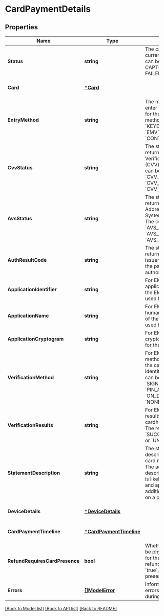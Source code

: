 # CardPaymentDetails

## Properties
Name | Type | Description | Notes
------------ | ------------- | ------------- | -------------
**Status** | **string** | The card payment&#x27;s current state. The state can be AUTHORIZED, CAPTURED, VOIDED, or FAILED. | [optional] [default to null]
**Card** | [***Card**](Card.md) |  | [optional] [default to null]
**EntryMethod** | **string** | The method used to enter the card&#x27;s details for the payment. The method can be &#x60;KEYED&#x60;, &#x60;SWIPED&#x60;, &#x60;EMV&#x60;, &#x60;ON_FILE&#x60;, or &#x60;CONTACTLESS&#x60;. | [optional] [default to null]
**CvvStatus** | **string** | The status code returned from the Card Verification Value (CVV) check. The code can be &#x60;CVV_ACCEPTED&#x60;, &#x60;CVV_REJECTED&#x60;, or &#x60;CVV_NOT_CHECKED&#x60;. | [optional] [default to null]
**AvsStatus** | **string** | The status code returned from the Address Verification System (AVS) check. The code can be &#x60;AVS_ACCEPTED&#x60;, &#x60;AVS_REJECTED&#x60;, or &#x60;AVS_NOT_CHECKED&#x60;. | [optional] [default to null]
**AuthResultCode** | **string** | The status code returned by the card issuer that describes the payment&#x27;s authorization status. | [optional] [default to null]
**ApplicationIdentifier** | **string** | For EMV payments, the application ID identifies the EMV application used for the payment. | [optional] [default to null]
**ApplicationName** | **string** | For EMV payments, the human-readable name of the EMV application used for the payment. | [optional] [default to null]
**ApplicationCryptogram** | **string** | For EMV payments, the cryptogram generated for the payment. | [optional] [default to null]
**VerificationMethod** | **string** | For EMV payments, the method used to verify the cardholder&#x27;s identity. The method can be &#x60;PIN&#x60;, &#x60;SIGNATURE&#x60;, &#x60;PIN_AND_SIGNATURE&#x60;, &#x60;ON_DEVICE&#x60;, or &#x60;NONE&#x60;. | [optional] [default to null]
**VerificationResults** | **string** | For EMV payments, the results of the cardholder verification. The result can be &#x60;SUCCESS&#x60;, &#x60;FAILURE&#x60;, or &#x60;UNKNOWN&#x60;. | [optional] [default to null]
**StatementDescription** | **string** | The statement description sent to the card networks.  Note: The actual statement description varies and is likely to be truncated and appended with additional information on a per issuer basis. | [optional] [default to null]
**DeviceDetails** | [***DeviceDetails**](DeviceDetails.md) |  | [optional] [default to null]
**CardPaymentTimeline** | [***CardPaymentTimeline**](CardPaymentTimeline.md) |  | [optional] [default to null]
**RefundRequiresCardPresence** | **bool** | Whether the card must be physically present for the payment to be refunded.  If set to &#x60;true&#x60;, the card must be present. | [optional] [default to null]
**Errors** | [**[]ModelError**](Error.md) | Information about errors encountered during the request. | [optional] [default to null]

[[Back to Model list]](../README.md#documentation-for-models) [[Back to API list]](../README.md#documentation-for-api-endpoints) [[Back to README]](../README.md)

